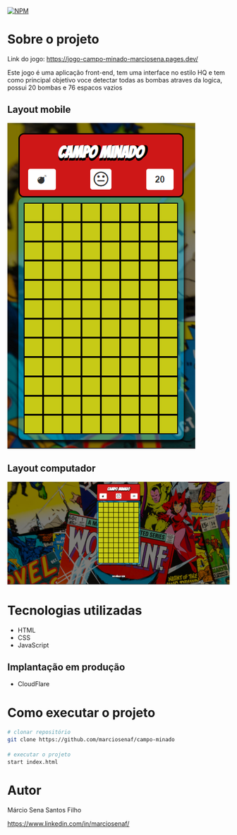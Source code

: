 [![NPM](https://img.shields.io/npm/l/react)](https://github.com/marciosenaf/campo-minado/blob/main/LICENSE) 

# Sobre o projeto

Link do jogo: https://jogo-campo-minado-marciosena.pages.dev/

Este jogo é uma aplicação front-end, tem uma interface no estilo HQ e tem como principal objetivo voce detectar todas as bombas atraves da logica, possui 20 bombas e 76 espacos vazios

## Layout mobile
![Mobile 1](https://github.com/marciosenaf/campo-minado/blob/main/mobile.readme.png)

## Layout computador
![Web 2](https://github.com/marciosenaf/campo-minado/blob/main/computer.readme.png)

# Tecnologias utilizadas

- HTML
- CSS
- JavaScript

## Implantação em produção

- CloudFlare

# Como executar o projeto

```bash
# clonar repositório
git clone https://github.com/marciosenaf/campo-minado

# executar o projeto
start index.html
```

# Autor

Márcio Sena Santos Filho

https://www.linkedin.com/in/marciosenaf/


